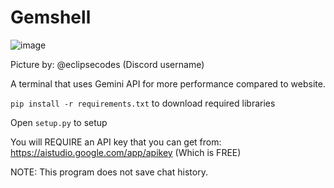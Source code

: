 # Gemshell

![image](https://github.com/user-attachments/assets/39b6aa5e-3012-47cb-9221-8e6ea2ddf3c0)

Picture by: @eclipsecodes (Discord username)

A terminal that uses Gemini API for more performance compared to website.

`pip install -r requirements.txt` to download required libraries

Open `setup.py` to setup

You will REQUIRE an API key that you can get from: https://aistudio.google.com/app/apikey (Which is FREE)

NOTE: This program does not save chat history.
